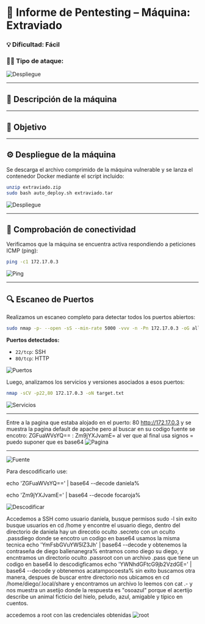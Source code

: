 # 🧠 **Informe de Pentesting – Máquina: Extraviado** 

### 💡 **Dificultad:** Fácil



### 🕵️‍♂️ **Tipo de ataque:** 


![Despliegue](Imágenes/2025-05-19_15-52.png)

---

## 📝 **Descripción de la máquina**


---

## 🎯 **Objetivo**



---

## ⚙️ **Despliegue de la máquina**

Se descarga el archivo comprimido de la máquina vulnerable y se lanza el contenedor Docker mediante el script incluido:

```bash
unzip extraviado.zip
sudo bash auto_deploy.sh extraviado.tar
```

![Despliegue](Imágenes/Capturas.png)

---

## 📡 **Comprobación de conectividad**

Verificamos que la máquina se encuentra activa respondiendo a peticiones ICMP (ping):

```bash
ping -c1 172.17.0.3
```

![Ping](Imágenes/Capturas_1.png)

---

## 🔍 **Escaneo de Puertos**

Realizamos un escaneo completo para detectar todos los puertos abiertos:

```bash
sudo nmap -p- --open -sS --min-rate 5000 -vvv -n -Pn 172.17.0.3 -oG allPorts.txt
```

**Puertos detectados:**

* `22/tcp`: SSH
* `80/tcp`: HTTP

![Puertos](Imágenes/Capturas_2.png)

Luego, analizamos los servicios y versiones asociados a esos puertos:

```bash
nmap -sCV -p22,80 172.17.0.3 -oN target.txt
```

![Servicios](Imágenes/Capturas_3.png)

---

Entre a la pagina que estaba alojado en el puerto: 80 http://172.17.0.3 y se muestra la pagina default de apache pero al buscar en su codigo fuente se encotro: ZGFuaWVsYQ== : Zm9jYXJvamE= al ver que al final usa signos = puedo suponer que es base64
![Pagina](Imágenes/Capturas_4.png)

---
![Fuente](Imágenes/Capturas_5.png)

Para descodificarlo use: 

echo 'ZGFuaWVsYQ==' | base64 --decode
daniela%  

echo 'Zm9jYXJvamE=' | base64 --decode
focaroja%   

![Descodificar](Imágenes/Capturas_6.png)

Accedemos a SSH como usuario daniela, busque permisos sudo -l sin exito busque usuarios en cd /home y encontre el usuario diego, dentro del directorio de daniela hay un direcotio oculto .secreto con un oculto .passdiego donde se encotro un codigo
en base64 usamos la misma tecnica echo 'YmFsbGVuYW5lZ3Jh' | base64 --decode y obtenemos la contraseña de diego ballenanegra% entramos como diego su diego, y encntramos un directorio oculto .passroot con un archivo .pass que tiene un codigo en base64 
lo descodigficamos echo 'YWNhdGFtcG9jb2VzdGE=' | base64 --decode y obtenemos acatampocoesta% sin exito buscamos otra manera, despues de buscar entre directorio nos ubicamos en cd /home/diego/.local/share y encontramos un archivo lo leemos con cat .-
y nos muestra un asetijo donde la respuesta es "osoazul" porque el acertijo describe un animal ficticio del hielo, peludo, azul, amigable y típico en cuentos.

accedemos a root con las credenciales obtenidas
![root](Imágenes/Capturas_7.png)
